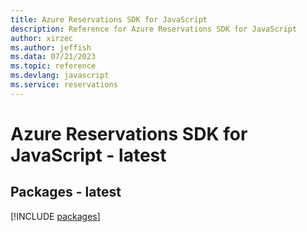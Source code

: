 ```yaml
---
title: Azure Reservations SDK for JavaScript
description: Reference for Azure Reservations SDK for JavaScript
author: xirzec
ms.author: jeffish
ms.data: 07/21/2023
ms.topic: reference
ms.devlang: javascript
ms.service: reservations
---
```

# Azure Reservations SDK for JavaScript - latest
## Packages - latest
[!INCLUDE [packages](reservations-index.md)]